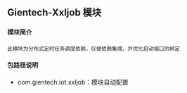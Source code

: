 ## Gientech-Xxljob 模块

#### 模块简介

```
此模块为分布式定时任务调度依赖，仅做依赖集成，并优化启动端口的绑定
```

#### 包路径说明

- com.gientech.iot.xxljob：模块自动配置